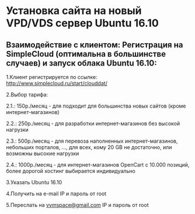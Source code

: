 # Установка сайта на новый VPD/VDS сервер Ubuntu 16.10

## Взаимодействие с клиентом: Регистрация на SimpleCloud (оптимальна в большинстве случаев) и запуск облака Ubuntu 16.10:

1.Клиент регистрируется по ссылке: http://www.simplecloud.ru/start/clouddat/

2.Выбор тарифа:

2.1.: 150р./месяц - для подходит для большинства новых сайтов (кроме интернет-магазинов)

2.2.: 250р./месяц - для разработки интернет-магазинов без высокой нагрузки

2.3.: 500р./месяц - для перевоза наполненных интернет-магазинов, небольших порталов, ..., для всех, кому 20 GB не достаточно, или возможны высокие нагрузки

2.4.: 1000р./месяц - для интернет-магазинов OpenCart с 10.000 позиций, более дорогой хостинг выбирается индивидуально

3.Указать Ubuntu 16.10

4.Получить на e-mail IP и пароль от root

5.Переслать на vvmspace@gmail.com IP и пароль от root


